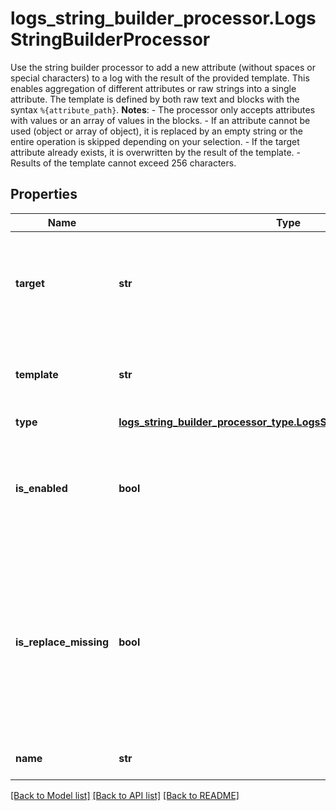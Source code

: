 # logs_string_builder_processor.LogsStringBuilderProcessor

Use the string builder processor to add a new attribute (without spaces or special characters) to a log with the result of the provided template. This enables aggregation of different attributes or raw strings into a single attribute.  The template is defined by both raw text and blocks with the syntax `%{attribute_path}`.  **Notes**:  - The processor only accepts attributes with values or an array of values in the blocks. - If an attribute cannot be used (object or array of object),   it is replaced by an empty string or the entire operation is skipped depending on your selection. - If the target attribute already exists, it is overwritten by the result of the template. - Results of the template cannot exceed 256 characters.
## Properties
Name | Type | Description | Notes
------------ | ------------- | ------------- | -------------
**target** | **str** | The name of the attribute that contains the result of the template. | 
**template** | **str** | A formula with one or more attributes and raw text. | 
**type** | [**logs_string_builder_processor_type.LogsStringBuilderProcessorType**](LogsStringBuilderProcessorType.md) |  | 
**is_enabled** | **bool** | Whether or not the processor is enabled. | [optional]  if omitted the server will use the default value of False
**is_replace_missing** | **bool** | If true, it replaces all missing attributes of &#x60;template&#x60; by an empty string. If &#x60;false&#x60; (default), skips the operation for missing attributes. | [optional]  if omitted the server will use the default value of False
**name** | **str** | Name of the processor. | [optional] 

[[Back to Model list]](../README.md#documentation-for-models) [[Back to API list]](../README.md#documentation-for-api-endpoints) [[Back to README]](../README.md)


